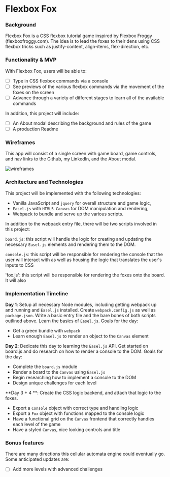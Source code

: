 # Flexbox Fox

### Background

Flexbox Fox is a CSS flexbox tutorial game inspired by Flexbox Froggy (flexboxfroggy.com). The idea is to lead the foxes
to their dens using CSS flexbox tricks such as justify-content, align-items, flex-direction, etc.

### Functionality & MVP  

With Flexbox Fox, users will be able to:

- [ ] Type in CSS flexbox commands via a console
- [ ] See previews of the various flexbox commands via the movement of the foxes on the screen
- [ ] Advance through a variety of different stages to learn all of the available commands

In addition, this project will include:

- [ ] An About modal describing the background and rules of the game
- [ ] A production Readme

### Wireframes

This app will consist of a single screen with game board, game controls, and nav links to the Github, my LinkedIn,
and the About modal.

![wireframes](http://res.cloudinary.com/dfufqfnjx/image/upload/v1479104494/Flexbox_Fox_qepjjv.png)

### Architecture and Technologies

This project will be implemented with the following technologies:

- Vanilla JavaScript and `jquery` for overall structure and game logic,
- `Easel.js` with `HTML5 Canvas` for DOM manipulation and rendering,
- Webpack to bundle and serve up the various scripts.

In addition to the webpack entry file, there will be two scripts involved in this project:

`board.js`: this script will handle the logic for creating and updating the necessary `Easel.js` elements and rendering them to the DOM.

`console.js`: this script will be responsible for rendering the console that the user will interact with as well as housing the logic that translates the user's inputs to CSS

'fox.js': this script will be responsible for rendering the foxes onto the board. It will also 
### Implementation Timeline

**Day 1**: Setup all necessary Node modules, including getting webpack up and running and `Easel.js` installed.  Create `webpack.config.js` as well as `package.json`.  Write a basic entry file and the bare bones of both scripts outlined above.  Learn the basics of `Easel.js`.  Goals for the day:

- Get a green bundle with `webpack`
- Learn enough `Easel.js` to render an object to the `Canvas` element

**Day 2**: Dedicate this day to learning the `Easel.js` API. Get started on board.js and do research on how to render a console to the DOM. Goals for the day:

- Complete the `board.js` module
- Render a board to the `Canvas` using `Easel.js`
- Begin researching how to implement a console to the DOM
- Design unique challenges for each level

**Day 3 + 4 **: Create the CSS logic backend, and attach that logic to the foxes. 
- Export a `Console` object with correct type and handling logic
- Export a `Fox` object with functions mapped to the console logic
- Have a functional grid on the `Canvas` frontend that correctly handles each level of the game
- Have a styled `Canvas`, nice looking controls and title


### Bonus features

There are many directions this cellular automata engine could eventually go.  Some anticipated updates are:

- [ ] Add more levels with advanced challenges
